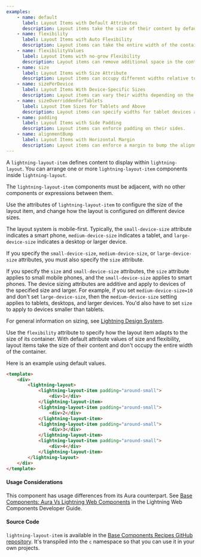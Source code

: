 ```yaml
---
examples:
    - name: default
      label: Layout Items with Default Attributes
      description: Layout items take the size of their content by default.
    - name: flexibility
      label: Layout Items with Auto Flexibility
      description: Layout items can take the entire width of the container.
    - name: flexibilityValues
      label: Layout Items with no-grow Flexibility
      description: Layout items can remove additional space in the container beyond the content width.
    - name: size
      label: Layout Items with Size Attribute
      description: Layout items can occupy different widths relative to the viewport.
    - name: sizePerDevice
      label: Layout Items With Device-Specific Sizes
      description: Layout items can vary their widths depending on the device.
    - name: sizeOverriddenForTablets
      label: Layout Item Sizes for Tablets and Above
      description: Layout items can specify widths for tablet devices and larger.
    - name: padding
      label: Layout Items with Side Padding
      description: Layout items can enforce padding on their sides.
    - name: alignmentBump
      label: Layout Items with Horizontal Margin
      description: Layout items can enforce a margin to bump the alignment of adjacent layout items.
---
```


A `lightning-layout-item` defines content to display within `lightning-layout`. You
can arrange one or more `lightning-layout-item` components inside `lightning-layout`.

The `lightning-layout-item` components must be adjacent, with no other components or expressions between them.

Use the attributes
of `lightning-layout-item` to configure the size of the layout item,
and change how the layout is configured on different device sizes.

The layout system is mobile-first. Typically, the `small-device-size` attribute indicates a smart phone,
`medium-device-size` indicates a tablet, and `large-device-size` indicates a desktop or larger device.

If you specify the `small-device-size`, `medium-device-size`, or `large-device-size` attributes, you must also
specify the `size` attribute.

If you specify the `size` and `small-device-size`
attributes, the `size` attribute applies to small mobile
phones, and the `small-device-size` applies to smart phones. The device sizing
attributes are additive and apply to devices of the specified size and larger. For
example, if you set `medium-device-size=10` and don't set `large-device-size`, then
the `medium-device-size` setting applies to tablets, desktops, and larger
devices. You'd also have to set `size` to apply to devices smaller than tablets.

For general information on sizing, see [Lightning Design System](https://www.lightningdesignsystem.com/utilities/sizing/#overview).

Use the `flexibility` attribute to specify how the layout item adapts to the size of its container.
With default attribute values of size and flexibility, layout items take the size of their content and don't
occupy the entire width of the container.

Here is an example using default values.

```html
<template>
    <div>
        <lightning-layout>
            <lightning-layout-item padding="around-small">
                <div>1</div>
            </lightning-layout-item>
            <lightning-layout-item padding="around-small">
                <div>2</div>
            </lightning-layout-item>
            <lightning-layout-item padding="around-small">
                <div>3</div>
            </lightning-layout-item>
            <lightning-layout-item padding="around-small">
                <div>4</div>
            </lightning-layout-item>
        </lightning-layout>
    </div>
</template>
```

#### Usage Considerations

This component has usage differences from its Aura counterpart. See [Base Components: Aura Vs Lightning Web Components](docs/component-library/documentation/lwc/lwc.migrate_map_aura_lwc_components) in the Lightning Web Components Developer Guide.

#### Source Code

`lightning-layout-item` is available in the [Base Components Recipes GitHub repository](https://github.com/salesforce/base-components-recipes#documentation). It's transpiled into the `c` namespace so that you can use it in your own projects.
